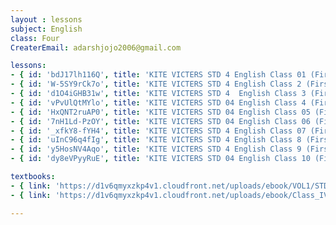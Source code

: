 ```yaml
--- 
layout : lessons 
subject: English
class: Four
CreaterEmail: adarshjojo2006@gmail.com

lessons: 
- { id: 'bdJ17lh116Q', title: 'KITE VICTERS STD 4 English Class 01 (First Bell-ഫസ്റ്റ് ബെല്‍)' }
- { id: 'W-5SY9rCk7o', title: 'KITE VICTERS STD 4 English Class 2 (First Bell-ഫസ്റ്റ് ബെല്‍)' }
- { id: 'd1O4iGHB31w', title: 'KITE VICTERS STD 4  English Class 3 (First Bell-ഫസ്റ്റ് ബെല്‍)' }
- { id: 'vPvUlQtMYlo', title: 'KITE VICTERS STD 04 English Class 4 (First Bell-ഫസ്റ്റ് ബെല്‍)' }
- { id: 'HxQNT2ruAP0', title: 'KITE VICTERS STD 04 English Class 05 (First Bell-ഫസ്റ്റ് ബെല്‍)' }
- { id: '7nH1Ld-PzOY', title: 'KITE VICTERS STD 04 English Class 06 (First Bell-ഫസ്റ്റ് ബെല്‍)' }
- { id: '_xfkY8-fYH4', title: 'KITE VICTERS STD 4 English Class 07 (First Bell-ഫസ്റ്റ് ബെല്‍)' }
- { id: 'uInC96q4fIg', title: 'KITE VICTERS STD 4 English Class 8 (First Bell-ഫസ്റ്റ് ബെല്‍)' }
- { id: 'y5HosNV4Aqo', title: 'KITE VICTERS STD 4 English Class 9 (First Bell-ഫസ്റ്റ് ബെല്‍)' }
- { id: 'dy8eVPyyRuE', title: 'KITE VICTERS STD 04 English Class 10 (First Bell-ഫസ്റ്റ് ബെല്‍)' }

textbooks:
- { link: 'https://d1v6qmyxzkp4v1.cloudfront.net/uploads/ebook/VOL1/STD4/KeralaReaderEnglish/KeralaReaderEnglish.pdf', title: 'English Part -1' , medium: 'English' }
- { link: 'https://d1v6qmyxzkp4v1.cloudfront.net/uploads/ebook/Class_IV/English_Vol_II/1-56.pdf', title: 'English Part -2' , medium: 'English' }

--- 
```

